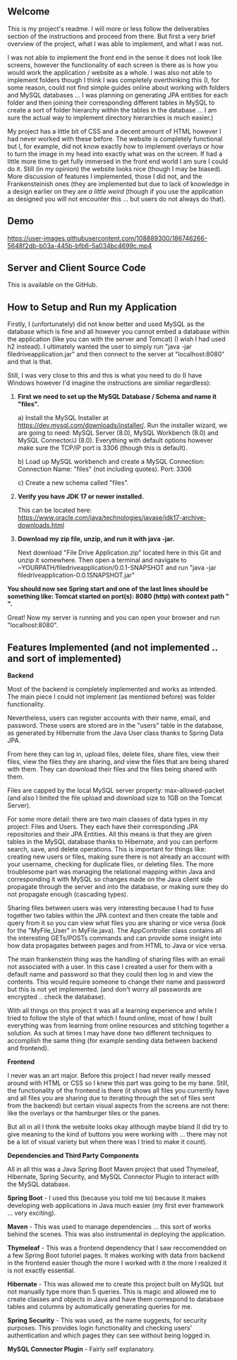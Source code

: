 ## Welcome
This is my project's readme. I will more or less follow the deliverables section of the instructions and proceed from there. But first a very brief overview of the project, what I was able to implement, and what I was not. 

I was not able to implement the front end in the sense it does not look like screens, however the functionality of each screen is there as is how you would work the application / website as a whole. I was also not able to implement folders though I think I was completely overthinking this (I, for some reason, could not find simple guides online about working with folders and MySQL databases ... I was planning on generating JPA entities for each folder and then joining their corresponding different tables in MySQL to create a sort of folder hierarchy within the tables in the database ... I am sure the actual way to implement directory hierarchies is much easier.) 

My project has a little bit of CSS and a decent amount of HTML however I had never worked with these before. The website is completely functional but I, for example, did not know exactly how to implement overlays or how to turn the image in my head into exactly what was on the screen. If had a little more time to get fully immersed in the front end world I am sure I could do it. Still (in my opinion) the website looks nice (though I may be biased). More discussion of features I implemented, those I did not, and the Frankensteinish ones (they are implemented but due to lack of knowledge in a design earlier on they are *a little weird* (though if you use the application as designed you will not encounter this ... but users do not always do that). 

## Demo

https://user-images.githubusercontent.com/108889300/186746266-5648f2db-b03a-445b-bfb6-5a034bc4699c.mp4

## Server and Client Source Code
This is available on the GitHub. 

## How to Setup and Run my Application
Firstly, I (unfortunately) did not know better and used MySQL as the database which is fine and all however you cannot embed a database within the application (like you can with the server and Tomcat) (I wish I had used h2 instead). I ultimately wanted the user to simply run "java -jar filedriveapplication.jar" and then connect to the server at "localhost:8080" and that is that. 

Still, I was very close to this and this is what you need to do (I have Windows however I'd imagine the instructions are similiar regardless):
1. **First we need to set up the MySQL Database / Schema  and name it "files".** 

	a) Install the MySQL Installer at https://dev.mysql.com/downloads/installer/. Run the installer wizard, we are going to need: MySQL Server (8.0), MySQL Workbench (8.0) and MySQL Connector/J (8.0). Everything with default options however make sure the TCP/IP port is 3306 (though this is default). 
	
	b) Load up MySQL workbench and create a MySQL Connection: 
		Connection Name: "files" (not including quotes).
		Port: 3306
    
	c) Create a new schema called "files".
  
2. **Verify you have JDK 17 or newer installed.**

	This can be located here: https://www.oracle.com/java/technologies/javase/jdk17-archive-downloads.html
  
3. **Download my zip file, unzip, and run it with java -jar.**

	Next download "File Drive Application.zip" located here in this Git and unzip it somewhere. Then open a terminal and navigate to ~YOURPATH/filedriveapplication/0.0.1-SNAPSHOT and run "java -jar filedriveapplication-0.0.1SNAPSHOT.jar"

**You should now see Spring start and one of the last lines should be something like: 
Tomcat started on port(s): 8080 (http) with context path " ".**

Great! Now my server is running and you can open your browser and run "localhost:8080".

## Features Implemented (and not implemented .. and sort of implemented)

**Backend**

Most of the backend is completely implemented and works as intended. The main piece I could not implement (as mentioned before) was folder functionality. 

Nevertheless, users can register accounts with their name, email, and password. These users are stored are in the "users" table in the database, as generated by Hibernate from the Java User class thanks to Spring Data JPA. 

From here they can log in, upload files, delete files, share files, view their files, view the files they are sharing, and view the files that are being shared with them. They can download their files and the files being shared with them. 

Files are capped by the local MySQL server property: max-allowed-packet (and also I limited the file upload and download size to 1GB on the Tomcat Server). 

For some more detail: there are two main classes of data types in my project: Files and Users. They each have their corresponding JPA repositories and their JPA Entities. All this means is that they are given tables in the MySQL database thanks to Hibernate, and you can perform search, save, and delete operations. This is important for things like: creating new users or files, making sure there is not already an account with your username, checking for duplicate files, or deleting files. The more troublesome part was managing the relational mapping within Java and corresponding it with MySQL so changes made on the Java client side propagate through the server and into the database, or making sure they do not propagate enough (cascading types).

Sharing files between users was very interesting because I had to fuse together two tables within the JPA context and then create the table and query from it so you can view what files you are sharing or vice versa (look for the "MyFile_User" in MyFile.java). The AppController class contains all the interesting GETs/POSTs commands and can provide some insight into how data propagates between pages and from HTML to Java or vice versa. 

The main frankenstein thing was the handling of sharing files with an email not associated with a user. In this case I created a user for them with a default name and password so that they could then log in and view the contents. This would require someone to change their name and password but this is not yet implemented. (and don't worry all passwords are encrypted .. check the database).

With all things on this project it was all a learning experience and while I tried to follow the style of that which I found online, most of how I built everything was from learning from online resources and stitching together a solution. As such at times I may have done two different techniques to accomplish the same thing (for example sending data between backend and frontend). 

**Frontend**

I never was an art major. Before this project I had never really messed around with HTML or CSS so I knew this part was going to be my bane. Still, the functionality of the frontend is there (it shows all files you currently have and all files you are sharing due to iterating through the set of files sent from the backend) but certain visual aspects from the screens are not there: like the overlays or the hamburger tiles or the panes. 

But all in all I think the website looks okay although maybe bland (I did try to give meaning to the kind of buttons you were working with ... there may not be a lot of visual variety but when there was I tried to make it count). 

**Dependencies and Third Party Components**

All in all this was a Java Spring Boot Maven project that used Thymeleaf, Hibernate, Spring Security, and MySQL Connector Plugin to interact with the MySQL database.

**Spring Boot** - I used this (because you told me to) because it makes developing web applications in Java much easier (my first ever framework ... very exciting). 

**Maven** - This was used to manage dependencies ... this sort of works behind the scenes. This was also instrumental in deploying the application.

**Thymeleaf** - This was a frontend dependency that I saw reccomendded on a few Spring Boot tutoriel pages. It makes working with data from backend in the frontend easier though the more I worked with it the more I realized it is not exactly essential. 

**Hibernate** - This was allowed me to create this project built on MySQL but not manually type more than 5 queries. This is magic and allowed me to create classes and objects in Java and have them correspond to database tables and columns by automatically generating queries for me. 

**Spring Security** - This was used, as the name suggests, for security purposes. This provides login functionality and checking users' authentication and which pages they can see without being logged in. 

**MySQL Connector Plugin** - Fairly self explanatory.
